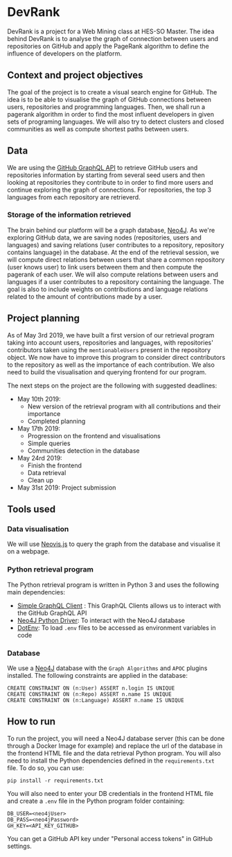 # DevRank

DevRank is a project for a Web Mining class at HES-SO Master. The idea behind DevRank is to analyse the graph of connection between users and repositories on GitHub and apply the PageRank algorithm to define the influence of developers on the platform.

## Context and project objectives

The goal of the project is to create a visual search engine for GitHub. The idea is to be able to visualise the graph of GitHub connections between users, repositories and programming languages. Then, we shall run a pagerank algorithm in order to find the most influent developers in given sets of programing languages. We will also try to detect clusters and closed communities as well as compute shortest paths between users.

## Data

We are using the [GitHub GraphQL API](https://developer.github.com/v4/) to retrieve GitHub users and repositories information by starting from several seed users and then looking at repositories they contribute to in order to find more users and continue exploring the graph of connections. For repositories, the top 3 languages from each repository are retrieverd.

### Storage of the information retrieved

The brain behind our platform will be a graph database, [Neo4J](https://neo4j.com/). As we're exploring GitHub data, we are saving nodes (repositories, users and languages) and saving relations (user contributes to a repository, repository contains language) in the database. At the end of the retrieval session, we will compute direct relations between users that share a common repository (user knows user) to link users between them and then compute the pagerank of each user. We will also compute relations between users and languages if a user contributes to a repository containing the language. The goal is also to include weights on contributions and language relations related to the amount of contributions made by a user.

## Project planning

As of May 3rd 2019, we have built a first version of our retrieval program taking into account users, repositories and languages, with repositories' contributors taken using the `mentionableUsers` present in the repository object. We now have to improve this program to consider direct contributors to the repository as well as the importance of each contribution.  We also need to build the visualisation and querying frontend for our program.

The next steps on the project are the following with suggested deadlines:

- May 10th 2019:
  - New version of the retrieval program with all contributions and their importance
  - Completed planning
- May 17th 2019:
  - Progression on the frontend and visualisations
  - Simple queries
  - Communities detection in the database
- May 24rd 2019:
  - Finish the frontend
  - Data retrieval
  - Clean up
- May 31st 2019: Project submission

## Tools used

### Data visualisation

We will use [Neovis.js](https://github.com/neo4j-contrib/neovis.js/) to query the graph from the database and visualise it on a webpage.

### Python retrieval program

The Python retrieval program is written in Python 3 and uses the following main dependencies:

- [Simple GraphQL Client](https://github.com/profusion/sgqlc) : This GraphQL Clients allows us to interact with the GitHub GraphQL API
- [Neo4J Python Driver](https://neo4j.com/developer/python/): To interact with the Neo4J database
- [DotEnv](https://github.com/theskumar/python-dotenv): To load `.env` files to be accessed as environment variables in code

### Database

We use a [Neo4J](https://neo4j.com/) database with the `Graph Algorithms` and `APOC` plugins installed. The following constraints are applied in the database:

```cypher
CREATE CONSTRAINT ON (n:User) ASSERT n.login IS UNIQUE
CREATE CONSTRAINT ON (n:Repo) ASSERT n.name IS UNIQUE
CREATE CONSTRAINT ON (n:Language) ASSERT n.name IS UNIQUE
```

## How to run

To run the project, you will need a Neo4J database server (this can be done through a Docker Image for example) and replace the url of the database in the frontend HTML file and the data retrieval Python program. You will also need to install the Python dependencies defined in the `requirements.txt` file. To do so, you can use:

```
pip install -r requirements.txt
```

 You will also need to enter your DB credentials in the frontend HTML file and create a `.env` file in the Python program folder containing:

```
DB_USER=<neo4jUser>
DB_PASS=<neo4jPassword>
GH_KEY=<API_KEY_GITHUB>
```

You can get a GitHub API key under "Personal access tokens" in GitHub settings.
